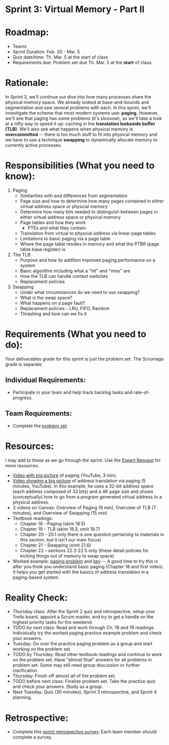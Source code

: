 # Sprint 3: Virtual Memory - Part II

# Roadmap:
* Teams
* Sprint Duration: Feb. 20 - Mar. 5
* Quiz date/time: Th. Mar. 5 at the start of class
* Requirements due: Problem set due Th. Mar. 5 at the **start** of class.

# Rationale: 
In Sprint 3, we'll continue our dive into how many processes share the physical memory space.  We already looked at base-and-bounds and segmentation and saw several problems with each.  In this sprint, we'll investigate the scheme that most modern systems use: **paging.** However, we'll see that paging has some problems (it's sloooow), so we'll take a look at a nifty way to speed it up: caching in the **translation lookaside buffer (TLB)**.  We'll also see what happens when physical memory is **overcommitted** -- there is too much stuff to fit into physical memory and we have to use a technique **swapping** to dynamically allocate memory to currently active processes.

# Responsibilities (What you need to know):
1. Paging
   * Similarities with and differences from segmentation
   * Page size and how to determine how many pages contained in either virtual address space or physcial memory
   * Determine how many bits needed to distinguish between pages in either virtual address space or physical memory
   * Page tables and how they work
      * PTEs and what they contain
   * Translation from virtual to physcial address via linear page tables
   * Limitations to basic paging via a page table
   * Where the page table resides in memory and what the PTBR (page table base register) is
2. The TLB
   * Purpose and how its addition improves paging performance on a system
   * Basic algorithm including what a "hit" and "miss" are
   * How the TLB can handle context switches
   * Replacement policies
3.  Swapping
    * Under what circumstances do we need to use swapping?
    * What is the swap space?
    * What happens on a page fault?
    * Replacement policies - LRU, FIFO, Random
    * Thrashing and how can we fix it

# Requirements (What you need to do):
Your deliverables grade for this sprint is just the problem set.  The Scrumage grade is separate.

## Individual Requirements:
   * Participate in your team and help track backlog tasks and rate-of-progress.

## Team Requirements:
   * Complete the [problem set](./sprint3_problem_set.pdf).
   
# Resources:  
I may add to these as we go through the sprint.  Use the [Expert Request](https://rollins.co1.qualtrics.com/jfe/form/SV_0jNfbBpN1clDJfn?course=cms310s20&sprint=3) for more resources. 
* [Video with big picture](https://www.youtube.com/watch?v=c5TD8QyRJcA) of paging (YouTube, 3 min).
* [Video showing a big picture](https://www.youtube.com/watch?v=l7HoguhFVQ4) of address translation via paging (5 minutes, YouTube).  In this example, he uses a 32-bit address space (each address composed of 32 bits) and a 4K page size and shows (conceptually) how to go from a program generated virtual address to a physical address.
* 3 videos on Canvas: Overview of Paging (9 min), Overview of TLB (7 minutes), and Overview of Swapping (15 min)
* Textbook readings:
   * Chapter 18 - Paging (skim 18.5)
   * Chapter 19 - TLB (skim 19.3, omit 19.7)
   * Chapter 20 - 20.1 only there is one question pertaining to materials in this section, but it isn't our main focus)
   * Chapter 21 - Swapping (omit 21.6)
   * Chapter 22 - sections 22.3-22.5 only (these detail policies for kicking things out of memory to swap space)
* Worked example: [paging problem](./worked_example.pdf) and [key](./worked_example_ans.pdf) -- A good time to try this is after you think you understand basic paging (Chapter 18 and first video).  It helps you get started with the basics of address translation in a paging-based system.

   
# Reality Check:
  * Thursday class: After the Sprint 2 quiz and retrospective, setup your Trello board, appoint a Scrum master, and try to get a handle on the highest priority tasks for the weekend.
  * TODO by next class: Read and work through Ch. 18 and 19 readings.  Individually try the  worked paging practice example problem and check your answers.
  * Tuesday: Go over the practice paging problem as a group and start working on the problem set.
  * TODO by Thursday: Read other textbook readings and continue to work on the problem set.  Have "almost final" answers for all problems in problem set.  Some may still need group discussion or further clarification.
  * Thursday: Finish off almost all of the problem set.
  * TODO before next class: Finalize problem set.  Take the practice quiz and check your answers.  Study as a group.  
  * Next Tuesday: Quiz (30 minutes), Sprint 3 retrospective, and Sprint 4 planning.

# Retrospective:
  * Complete this [sprint retrospective survey](https://rollins.co1.qualtrics.com/jfe/form/SV_3rAIzhpHFYbIixf?course=330s20&sprint=3).  Each team member should complete a survey.
